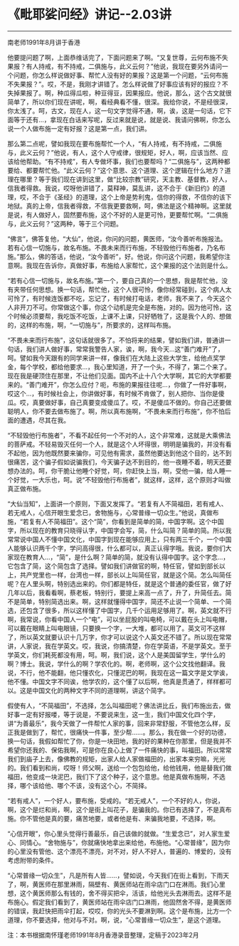 # 《毗耶娑问经》讲记--2.03讲

------

南老师1991年8月讲于香港

他要提问题了啊，上面恭维话完了，下面问题来了啊。“又复世尊，云何布施不失果报？有人持戒，有不持戒，二俱施与，此义云何？”他说，我现在要另外请问一个问题，你怎么样说做好事、帮忙人没有好的果报？这是第一个问题，“云何布施不失果报？”。哎，不是，我刚才讲错了。怎么样说做了好事应该有好的报应？不失掉果报了。啊，种瓜得瓜啦，种豆得豆，因果报应。他说，那么，这个古文就很简单了，所以你们现在讲呢，啊，看经典看不懂，很深。我给你说，不是经很深，你太浅了。呵，古文，现在人，这一句文字觉得不通，啊，诶，这是一句话，它下面等于还有…，拿现在白话来写呢，反过来就是说，就是说、我请问佛啊，你怎么说一个人做布施一定有好报？这是第一点，我们讲。

那么第二点呢，譬如我现在要布施帮忙一个人，“有人持戒，有不持戒，二俱施与，此义云何？”他说，有人，这个人守戒律，很规矩，好人，啊，应该当然、应该给他帮助。“有不持戒”，有人专做坏事，我们也要帮吗？“二俱施与”，这两种都要给、都要帮忙他。“此义云何？”这个意思、这个道理、这个逻辑在什么地方？道理在哪里？等于我们现在讲到这里，做“比较宗教”研究，天主教、基督教，好人，信我者得救。我说，哎呀他讲错了，莫释神，莫乱讲，这不合于《新旧约》的道理，哎，不合于《圣经》的道理，这个上帝是势利鬼，信你的得救，不信你的该下地狱。真的上帝，信我者得救，不信我更要救啊，呵，佛法是这个精神啊。这里就是说，有人做好人，固然要布施，这个不好的人是更可怜，更要帮忙啊。“二俱施与，此义云何？”这两种，等于三个问题。

“佛言”，佛答复他，“大仙”，他说，你问的问题，黄医师，“汝今善听布施报法。若有心信一切施与，故名布施。不畏未来而行布施，不轻毁他行布施者，乃名布施。”那么，佛的答话，他说，“汝今善听”，好。他说，你问这个问题，我希望你注意啊。我现在告诉你，真做好事，布施给人家帮忙，这个果报的这个法则是什么。

“若有心信一切施与，故名布施。”第一个，要自己真的一个思想，我是帮忙他，没有夹带任何思想。换一句话，帮忙他，这个人很可怜，像你经常碰到，这个病人太可怜了，有时候连饭都不吃，忘记了，有时候打电话，老师，我不来了，今天这个人非开刀不可。你常做这个事，你这个动机是完全是布施，对的。因为他可怜，这个时候必须要帮，我吃饭不吃饭，上课不上课，只好牺牲了，这是我个人的、想做的，这样的布施，啊，“一切施与”，所要求的，这样叫布施。

“不畏未来而行布施”，这句话就很多了。不怕将来的结果，譬如我们讲，普通讲一句话，我们讲人做好事，常常我警告人家，诶，啊，我今天…这“善门难开”了，呵。譬如我今天跟有的同学来讲一样，像我们在大陆上这些大学生，给他点奖学金，每个学校，都给他要求…，我心里知道，开了一个头，不得了，第二个来了。现在我是硬顶住在那里，不让他们见面。国内不止十八个大学啊，其它的大学都要来的。“善门难开”，你怎么应付？呃，布施的果报往往呢…，你做了一件好事啊，哎这个…，有时候社会上，你讲做好事，有时候不肯做了，别人把你、当你是傻瓜。哎，真要做好事，自己真要变成傻瓜了。哎，不是傻瓜不做的。你自己还要做聪明人，你不要去做布施了。啊，所以真布施啊，“不畏未来而行布施”，你不怕后面的遭遇，尽其在我。

“不轻毁他行布施者”，不看不起任何一个不对的人，这个非常难，这就是大乘佛法的菩萨戒。不轻易毁灭任何一个人，就是这个人坏得很，明明是骗我的，并没有看不起他，因为他既然要来骗你，可见他有需求，虽然他要达到他这个目的，达不到很痛苦，这个骗子假如说骗我们，今天骗子达不到目的，他一夜睡不着，明天还要想办法的。呵，你干脆让他睡个好觉，呵，你赶快上当，啊，受他一骗，给人睡一个好觉，一大乐也，呵。说“不轻毁他行布施者”，就这样，这样，这个原则才叫做真正做布施。

“大仙当知”，上面讲一个原则，下面又发挥了。“若复有人不简福田，若有戒人、若无戒人，心信开眼生爱念已，舍物施与，心常普缘一切众生。”他说，真做布施，“若复有人不简福田”。这个“简”，你看到是简单的简，中国字啊。这个中国字，所以现在的教育只晓得认字，中国字会写，简，什么叫简？简单的简。所以我常常说中国人不懂中国文化，中国字到现在能够应用上，只有两三千个，一个中国人能够认识两千个字，学问高得很，什么都可以，真正认得字哦。我说，要你们大家现在教育人…，“简”，是什么啊？简单的简，就没有认得中国字。这个字念…，它包含了简，这个简包含了选择。譬如我们讲做官的啊，特任官，譬如到部长以上，共产党里也一样，台湾也一样，部长以上叫简任官，就是这个简。怎么叫简任呢？在人里头啊，特别选出来的。你们都是特任，就是这个普通的委任官，做了好几年以后，我看看啊，蔡老板，特别行，要提上来高一点了，升了，升简任去。简不是简单，特别简选出来。啊，这样就懂得中国字，简还不止说一个简单、一个简选，还包含了很多，所以这样懂了中国字，几千个运用足够用了。啊，英文就不行啊，我常说，你看中国人一个“电”，可以坐屁股的叫电椅，可以戴在头上叫电帽，可以戴在眼睛上叫电眼镜，只要换一个字，一大堆，都可以用了。英文可不这样了，所以英文就要认识十几万字，你才可以说这个人英文还不错了。所以现在常常讲，人家说，我在学英文。哎，我说，你搞清楚，你在学英语，不是学英文。至于学英文，你们耗死都没有用，呵。啊，我们说，这个人是美国留学生，学什么的啊？博士。我说，学什么的啊？学农化的。啊，老师啊，这个公文找他翻译。我说，不行，他不能翻，他只懂农化，只懂泥巴的啊，我现在这一篇文字是文学诶，他不懂。中国文字不同诶，他学农的，这个懂了以后啊，他真是贯通了，样样都可以。这是中国文化的两种文字不同的道理啊，讲这个简字。

假使有人，“不简福田”，不选择，怎么叫福田呢？佛法讲比丘，我们布施出去，做好事一定有好报喽，等于说是，不要说来生，这一生，我们中国文化四个字，讲“为善最乐”，我今天做了一件帮忙人家的事，回来非常舒服，不管他怎么样，反正我是做到了，帮忙，很痛快一件事，至少帮……。那么，我在做一个好的功德，换一句话，我假如帮忙了你，你是一块田地，我的好的果种在你那里，但是我并不希望你还我的、保佑我啊，可是你在良心上做了一件痛快的事，叫福田。所以常常我们到庙子上去，像佛教的规矩，出家人给人家做福田的，出家本来穷嘛，光光的。我们看到和尚，哎呀！师父啊，送给一个包包给他，给他钱用，他是替我们做福田，他变成一块泥巴，我们下了这个种子，这个意思。他是真做布施啊，不选择，哪个该给他、哪个不该，没有这个心，不简择。

“若有戒人”，一个好人，要布施，受戒的。“若无戒人”，一个不好的人，你说，啊，这个是烂和尚，啊，这个是街上叫花子，是骗我的。你已有选择了，不是真布施。你不管他是真的要，痛苦地要，或者他是有、来骗我地要，不选择，啊。

“心信开眼”，你心里头觉得行善最乐，自己该做的就做。“生爱念已”，对人家生爱心、同情心。“舍物施与”，你就痛快地拿出来给他，布施他。“心常普缘”，因为你的心里没有管他、这个漂亮不漂亮，对不对，好人不好人，普遍的、博爱的，没有考虑附带的条件。

“心常普缘一切众生”，凡是所有人皆……，譬如说，今天我们在街上看到，下雨天了，啊，黄医师在那里淋雨，隔壁有、黄医师站在雨伞店门口在淋雨。我们心里想，这个黄医师那么有钱的，舍不得买把伞，活该，给他光头去淋雨去。这样不是布施心。假定我们看到了，黄医师站在雨伞店门口淋雨，他固然舍不得，是黄医师的错误，我赶快把雨伞打起，哎哎，你的光头不要淋到啊。这个是布施，比方一个道理，你不要选择，他对与不对。啊，说，“心常普缘一切众生”，是这个道理。

注：本书根据南怀瑾老师1991年8月香港录音整理，定稿于2023年2月
